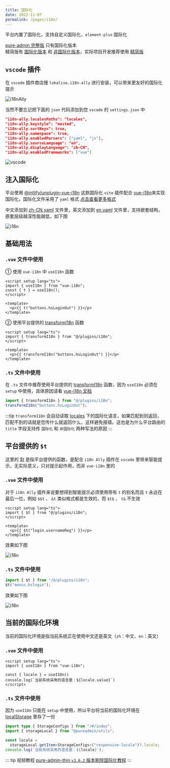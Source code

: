 ```yaml
---
title: 国际化
date: 2022-11-07
permalink: /pages/i18n/
---
```


平台内置了国际化，支持自定义国际化、`element-plus` 国际化

[pure-admin 完整版](https://github.com/xiaoxian521/vue-pure-admin) 只有国际化版本  
精简版有 [国际化版本](https://github.com/xiaoxian521/pure-admin-thin/tree/i18n/) 和 [非国际化版本](https://github.com/xiaoxian521/pure-admin-thin)，实际项目开发推荐使用 [精简版](/pages/FAQ/#精简版是干啥的)

## `vscode` 插件

在 `vscode` 插件商店搜 `lokalise.i18n-ally` 进行安装，可以带来更友好的国际化提示

![i18nAlly](~@alias/img/guide/i18nAlly.jpg)

当然不要忘记把下面的 `json` 代码添加到您 `vscode` 的 `settings.json` 中

```json
"i18n-ally.localesPaths": "locales",
"i18n-ally.keystyle": "nested",
"i18n-ally.sortKeys": true,
"i18n-ally.namespace": true,
"i18n-ally.enabledParsers": ["yaml", "js"],
"i18n-ally.sourceLanguage": "en",
"i18n-ally.displayLanguage": "zh-CN",
"i18n-ally.enabledFrameworks": ["vue"]
```

![vscode](~@alias/img/guide/vscode.png)

## 注入国际化

平台使用 [@intlify/unplugin-vue-i18n](https://www.npmjs.com/package/@intlify/unplugin-vue-i18n) 这款国际化 `vite` 插件配合 [vue-i18n](https://www.npmjs.com/package/vue-i18n)来实现国际化，国际化文件采用了 `yaml` 格式 [点击查看更多格式](https://github.com/intlify/bundle-tools/blob/main/packages/vite-plugin-vue-i18n/README.md#include)

中文添加到 [zh-CN.yaml](https://gitee.com/yiming_chang/pure-admin-thin/blob/i18n/locales/zh-CN.yaml) 文件里，英文添加到 [en.yaml](https://gitee.com/yiming_chang/pure-admin-thin/blob/i18n/locales/en.yaml) 文件里，支持嵌套结构，嵌套层级越深性能越低，如下图

![i18n](~@alias/img/guide/i18n.jpg)

## 基础用法

### `.vue` 文件中使用

① 使用 `vue-i18n` 中 `useI18n` 函数

```Vue
<script setup lang="ts">
import { useI18n } from "vue-i18n";
const { t } = useI18n();
</script>

<template>
  <p>{{ t("buttons.hsLoginOut") }}</p>
</template>
```

② 使用平台提供的 [transformI18n](https://gitee.com/yiming_chang/vue-pure-admin/blob/main/src/plugins/i18n.ts#L37) 函数

```Vue
<script setup lang="ts">
import { transformI18n } from "@/plugins/i18n";
</script>

<template>
  <p>{{ transformI18n("buttons.hsLoginOut") }}</p>
</template>
```

### `.ts` 文件中使用

在 `.ts` 文件中推荐使用平台提供的 [transformI18n](https://gitee.com/yiming_chang/vue-pure-admin/blob/main/src/plugins/i18n.ts#L37) 函数，因为 `useI18n` 必须在 `setup` 中使用，具体原因请看 [vue-i18n 文档](https://vue-i18n.intlify.dev/guide/advanced/composition.html#basic-usage)

```ts
import { transformI18n } from "@/plugins/i18n";
transformI18n("buttons.hsLoginOut");
```

:::tip
`transformI18n` 会自动读取 [locales](https://gitee.com/yiming_chang/pure-admin-thin/tree/i18n/locales) 下的国际化语言，如果匹配到则返回，匹配不到的话就是您传什么就返回什么，这样避免报错。这也是为什么平台路由的 `title` 字段支持传 `国际化` 和 `非国际化` 两种写法的原因
:::

## 平台提供的 `$t`

这里的 [$t](https://gitee.com/yiming_chang/vue-pure-admin/blob/main/src/plugins/i18n.ts#L61) 是指平台提供的函数，是配合 `i18n Ally` 插件在 `vscode` 里带来智能提示，无实际意义，只对提示起作用，而非 `vue-i18n` 里的

### `.vue` 文件中使用

对于 `i18n Ally` 插件来说要想得到智能提示必须使用带有 `t` 的别名而且 `t` 永远在最后一位，例如 `$$t` 、 `&t` 类似格式都是生效的，而 `$t$` 、 `t&` 不生效

```Vue
<script setup lang="ts">
import { $t } from "@/plugins/i18n";
</script>

<template>
  <p>{{ $t("login.usernameReg") }}</p>
</template>
```

效果如下图

![i18n](~@alias/img/guide/i18nVue.png)

### `.ts` 文件中使用

```ts
import { $t } from "/@/plugins/i18n";
$t("menus.hslogin");
```

效果如下图

![i18n](~@alias/img/guide/i18nRouter.jpg)

## 当前的国际化环境

当前的国际化环境是指当前系统正在使用中文还是英文（`zh`：中文、`en`：英文）

### `.vue` 文件中使用

```Vue
<script setup lang="ts">
import { useI18n } from "vue-i18n";

const { locale } = useI18n()
console.log(`当前系统采用的语言是：${locale.value}`)
</script>
```

### `.ts` 文件中使用

因为 `useI18n` 只能在 `setup` 中使用，所以平台将当前的国际化环境在 [localStorage](https://gitee.com/yiming_chang/vue-pure-admin/blob/main/src/utils/responsive.ts#L12) 里存了一份

```ts
import type { StorageConfigs } from "/#/index";
import { storageLocal } from "@pureadmin/utils";

const locale =
  storageLocal.getItem<StorageConfigs>("responsive-locale")?.locale;
console.log(`当前系统采用的语言是：${locale}`);
```

::: tip 视频教程
[pure-admin-thin `v3.6.2` 版本剔除国际化教程](https://www.bilibili.com/video/BV19G4y187n3/)<Badge text="视频教程"/>
:::
